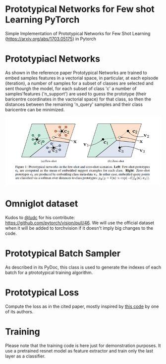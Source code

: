 # Prototypical Networks for Few shot Learning PyTorch
Simple Implementation of Prototypical Networks for Few Shot Learning (https://arxiv.org/abs/1703.05175) in Pytorch

# Prototypiacl Networks

As shown in the reference paper Prototypical Networks are trained to embed samples features in a vectorial space, in particular, at each episode (iteration), a number of samples for a subset of classes are selected and sent thourgh the model, for each subset of class 'c' a number of samples'features ('n_support') are used to guess the prototype (their baricentre coordinates in the vactorial space) for that class, so then the distances between the remaining 'n_query' samples and their class baricentre can be minimized.

![Prototypical Networks](doc/imgs/proto-1.png)

# Omniglot dataset

Kudos to [@ludc](https://github.com/ludc) for his contribute: https://github.com/pytorch/vision/pull/46.
We will use the official dataset when it will be added to torchvision if it doesn't imply big changes to the code.

# Prototypical Batch Sampler

As described in its PyDoc, this class is used to generate the indexes of each batch for a ptrototypical training algorithm.

# Prototypical Loss

Compute the loss as in the cited paper, mostly inspired by [this code](https://github.com/jakesnell/prototypical-networks/blob/master/protonets/models/few_shot.py) by one of its authors.


# Training

Please note that the training code is here just for demonstration purposes. It use a pretrained resnet model as feature extractor and train only the last layer as a classifier.
